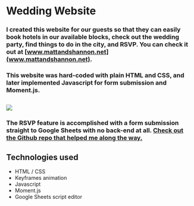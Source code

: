 # Wedding Website

### I created this website for our guests so that they can easily book hotels in our available blocks, check out the wedding party, find things to do in the city, and RSVP. You can check it out at [www.mattandshannon.net](www.mattandshannon.net).

### This website was hard-coded with plain HTML and CSS, and later implemented Javascript for form submission and Moment.js.

![](wedding-gif.gif)
---
### The RSVP feature is accomplished with a form submission straight to Google Sheets with no back-end at all. [Check out the Github repo that helped me along the way.](https://github.com/dwyl/learn-to-send-email-via-google-script-html-no-server)

## Technologies used
- HTML / CSS
- Keyframes animation
- Javascript
- Moment.js
- Google Sheets script editor
